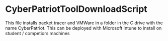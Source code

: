 # CyberPatriotToolDownloadScript

This file installs packet tracer and VMWare in a folder in the C drive with the name CyberPatriot. This can be deployed with Microsoft Intune to install on student / competiors machines

